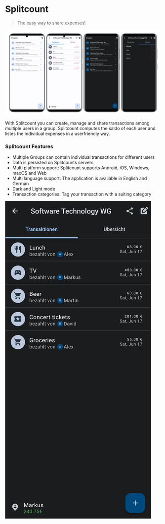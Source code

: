 # Splitcount

> The easy way to share expenses!


![Splitcount screenshots](/misc/images/combined-screenshots.png)

With Splitcount you can create, manage and share transactions among multiple users in a group. Splitcount computes the saldo of each user and listes the individual expenses in a userfriendly way.

### Splitcount Features

- Multiple Groups can contain individual transactions for different users
- Data is persisted on Splitcounts servers
- Multi platform support: Splitcount supports Android, iOS, Windows, macOS and Web
- Multi language support: The application is available in English and German
- Dark and Light mode
- Transaction categories: Tag your transaction with a suiting category


![Splitcount screenshots](/misc/images/transactions-dark.png)


